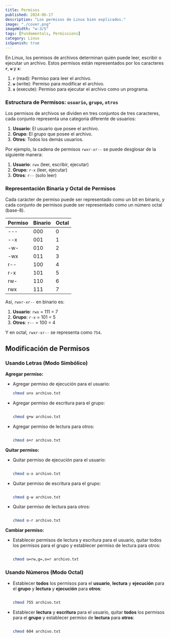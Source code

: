 ```yaml
---
title: Permisos
published: 2024-06-17
description: "Los permisos de Linux bien explicados."
image: "./cover.png"
imageWidth: "w-3/5"
tags: [Fundamentals, Permissions]
category: Linux
isSpanish: true
---
```


En Linux, los permisos de archivos determinan quién puede leer, escribir o ejecutar un archivo. Estos permisos están representados por los caracteres **`r`**, **`w`** y **`x`**:

1. **`r`** (read): Permiso para leer el archivo.
2. **`w`** (write): Permiso para modificar el archivo.
3. **`x`** (execute): Permiso para ejecutar el archivo como un programa.

### Estructura de Permisos: `usuario`, `grupo`, `otros`

Los permisos de archivos se dividen en tres conjuntos de tres caracteres, cada conjunto representa una categoría diferente de usuarios:

1. **Usuario**: El usuario que posee el archivo.
2. **Grupo**: El grupo que posee el archivo.
3. **Otros**: Todos los demás usuarios.

Por ejemplo, la cadena de permisos `rwxr-xr--` se puede desglosar de la siguiente manera:

1. **Usuario**: `rwx` (leer, escribir, ejecutar)
2. **Grupo**: `r-x` (leer, ejecutar)
3. **Otros**: `r--` (solo leer)

### Representación Binaria y Octal de Permisos

Cada carácter de permiso puede ser representado como un bit en binario, y cada conjunto de permisos puede ser representado como un número octal (base-8).

| Permiso | Binario | Octal |
| ------- | ------- | ----- |
| ---     | 000     | 0     |
| --x     | 001     | 1     |
| -w-     | 010     | 2     |
| -wx     | 011     | 3     |
| r--     | 100     | 4     |
| r-x     | 101     | 5     |
| rw-     | 110     | 6     |
| rwx     | 111     | 7     |

Así, `rwxr-xr--` en binario es:

1. **Usuario**: `rwx` = 111 = 7
2. **Grupo**: `r-x` = 101 = 5
3. **Otros**: `r--` = 100 = 4

Y en octal, `rwxr-xr--` se representa como `754`.

## Modificación de Permisos

### Usando Letras (Modo Simbólico)

**Agregar permiso:**

- Agregar permiso de ejecución para el usuario:

  ```bash
  chmod u+x archivo.txt
  ```

- Agregar permiso de escritura para el grupo:

  ```bash

  chmod g+w archivo.txt

  ```

- Agregar permiso de lectura para otros:

  ```bash

  chmod o+r archivo.txt

  ```

**Quitar permiso:**

- Quitar permiso de ejecución para el usuario:

  ```bash

  chmod u-x archivo.txt

  ```

- Quitar permiso de escritura para el grupo:

  ```bash

  chmod g-w archivo.txt

  ```

- Quitar permiso de lectura para otros:

  ```bash

  chmod o-r archivo.txt

  ```

**Cambiar permiso:**

- Establecer permisos de lectura y escritura para el usuario, quitar todos los permisos para el grupo y establecer permiso de lectura para otros:

  ```bash

  chmod u=rw,g=,o=r archivo.txt

  ```

### Usando Números (Modo Octal)

- Establecer **todos** los permisos para el **usuario**, **lectura** y **ejecución** para el **grupo** y **lectura** y **ejecución** para **otros**:

  ```bash

  chmod 755 archivo.txt

  ```

- Establecer **lectura** y **escritura** para el usuario, quitar **todos** los permisos para el **grupo** y establecer permiso de **lectura** para **otros**:

  ```bash

  chmod 604 archivo.txt

  ```
